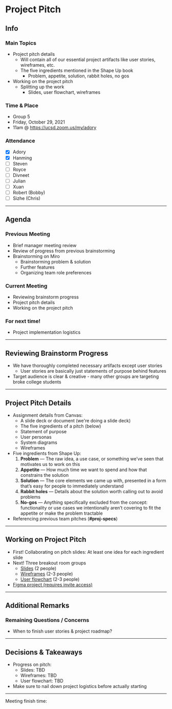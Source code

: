 # Project Pitch

## Info

### Main Topics

-   Project pitch details
    -   Will contain all of our essential project artifacts like user stories, wireframes, etc.
    -   The five ingredients mentioned in the Shape Up book
        -   Problem, appetite, solution, rabbit holes, no gos
-   Working on the project pitch
    -   Splitting up the work
        -   Slides, user flowchart, wireframes

### Time & Place

-   Group 5
-   Friday, October 29, 2021
-   11am @ https://ucsd.zoom.us/my/adory

### Attendance

-   [x] Adory
-   [x] Hanming
-   [ ] Steven
-   [ ] Royce
-   [ ] Divneet
-   [ ] Julian
-   [ ] Xuan
-   [ ] Robert (Bobby)
-   [ ] Sizhe (Chris)

---

## Agenda

### Previous Meeting

-   Brief manager meeting review
-   Review of progress from previous brainstorming
-   Brainstorming on Miro
    -   Brainstorming problem & solution
    -   Further features
    -   Organizing team role preferences

### Current Meeting

-   Reviewing brainstorm progress
-   Project pitch details
-   Working on the project pitch

### For next time!

-   Project implementation logistics

---

## Reviewing Brainstorm Progress

-   We have thoroughly completed necessary artifacts except user stories
    -   User stories are basically just statements of purpose behind features
-   Target audience is clear & creative - many other groups are targeting broke college students

---

## Project Pitch Details

-   Assignment details from Canvas:
    -   A slide deck or document (we're doing a slide deck)
    -   The five ingredients of a pitch (below)
    -   Statement of purpose
    -   User personas
    -   System diagrams
    -   Wireframes
-   Five ingredients from Shape Up:
    1.  **Problem** — The raw idea, a use case, or something we’ve seen that motivates us to work on this
    2.  **Appetite** — How much time we want to spend and how that constrains the solution
    3.  **Solution** — The core elements we came up with, presented in a form that’s easy for people to immediately understand
    4.  **Rabbit holes** — Details about the solution worth calling out to avoid problems
    5.  **No-gos** — Anything specifically excluded from the concept: functionality or use cases we intentionally aren’t covering to fit the appetite or make the problem tractable
-   Referencing previous team pitches (**#proj-specs**)

---

## Working on Project Pitch

-   First! Collaborating on pitch slides: At least one idea for each ingredient slide
-   Next! Three breakout room groups
    -   [Slides](https://docs.google.com/presentation/d/1XuxQZoobazJcJ-uU5S1U_-eIhIwJpy4fKwyucpSxyKA/edit?usp=sharing) (2 people)
    -   [Wireframes](https://www.figma.com/file/u648bSqRKLYmp8XQAzZH13/Lo-Fi-Wireframes) (2-3 people)
    -   [User flowchart](https://www.figma.com/file/xTY6J4K4VEZNn9GeO0jIfs/User-Flowchart?node-id=0%3A1) (2-3 people)
-   [Figma project (requires invite access)](https://www.figma.com/files/project/41600251/Team-project?fuid=1035818375246347944)

---

## Additional Remarks

### Remaining Questions / Concerns

-   When to finish user stories & project roadmap?

---

## Decisions & Takeaways

-   Progress on pitch:
    -   Slides: TBD
    -   Wireframes: TBD
    -   User flowchart: TBD
-   Make sure to nail down project logistics before actually starting

---

Meeting finish time:
